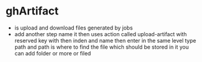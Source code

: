 # ghArtifact

- is upload and download files generated by jobs
- add another step name it then uses action called upload-artifact with reserved key with then inden and name then enter in the same level type path and path is where to find the file which should be stored in it you can add folder or more or filed
